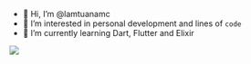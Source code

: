 - 👋 Hi, I’m @lamtuanamc
- 👀 I’m interested in personal development and lines of ```code```
- 🌱 I’m currently learning Dart, Flutter and Elixir


<img align="center" src="https://github-readme-stats.vercel.app/api?username=lamtuanamc&show_icons=true&theme=radical&count_private=true" />

<!---
lamtuanamc/lamtuanamc is a ✨ special ✨ repository because its `README.md` (this file) appears on your GitHub profile.
You can click the Preview link to take a look at your changes.
--->
